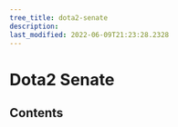 ```yaml
---
tree_title: dota2-senate
description: 
last_modified: 2022-06-09T21:23:28.2328
---
```


# Dota2 Senate

## Contents
